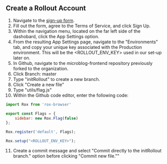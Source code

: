 ## Create a Rollout Account
1. Navigate to the [sign-up form](https://app.rollout.io/signup).
2. Fill out the form, agree to the Terms of Service, and click Sign Up.
3. Within the navigation menu, located on the far left side of the dashobard, click the App Settings option.
4. From the resulting App Settings page, navigate to the "Environments" tab, and copy your unique key associated with the Production environment. This will be the <ROLLOUT_ENV_KEY> used in our set-up later on.
5. In Github, navigate to the microblog-frontend repository previously forked to the organization.
6. Click Branch: master
7. Type "initRollout" to create a new branch.
8. Click "Create a new file"
9. Type "utils/flag.js"
10. Within the Github code editor, enter the following code:
```javascript
import Rox from 'rox-browser'

export const Flags = {
	sidebar: new Rox.Flag(false)
};

Rox.register('default', Flags);

Rox.setup("<ROLLOUT_ENV_KEY>");
```
11. Create a commit message and select "Commit directly to the initRollout branch." option before clicking "Commit new file.""